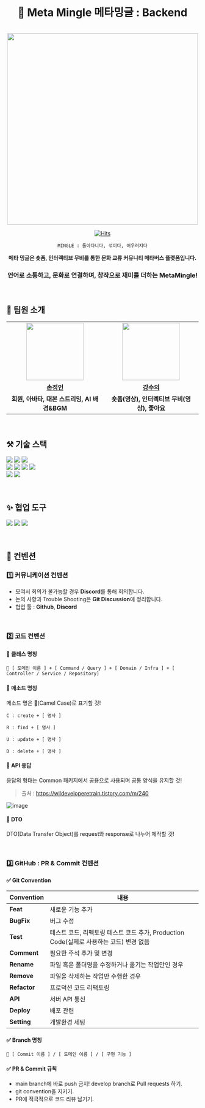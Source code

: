 <div align="center">

# 🦄 Meta Mingle 메타밍글 : Backend

<br>

<img src="https://github.com/meta-mingles/.github/assets/88484476/6c623e90-4758-423b-b493-56f548f5b6d2" width="500"/>

[![Hits](https://hits.seeyoufarm.com/api/count/incr/badge.svg?url=https%3A%2F%2Fgithub.com%2Fmeta-mingles%2Fmetamingle-server&count_bg=%23FFA49F&title_bg=%23555555&icon=&icon_color=%23E7E7E7&title=views&edge_flat=false)](https://hits.seeyoufarm.com)

`MINGLE : 돌아다니다, 섞이다, 어우러지다`

 **메타 밍글은 숏폼, 인터랙티브 무비를 통한 문화 교류 커뮤니티 메타버스 플랫폼입니다.**

### **언어로 소통하고, 문화로 연결하며, 창작으로 재미를 더하는 MetaMingle!**

</div>

<br>

## 👋 팀원 소개
<table>
  <tr>
    <td align="center"><a href="https://github.com/Dylan-SonJungin"><img src="https://avatars.githubusercontent.com/Dylan-SonJungin" width="150px;" alt="">
    <td align="center"><a href="https://github.com/numerical43"><img src="https://avatars.githubusercontent.com/numerical43" width="150px;" alt="">
  </tr>
  <tr>
    <td align="center"><a href="https://github.com/Dylan-SonJungin"><b>손정인</b></td>
    <td align="center"><a href="https://github.com/numerical43"><b>강수의</b></td>
  </tr>
    <tr>
    <td align="center"><strong>회원, 아바타, 대본 스트리밍, AI 배경&BGM</strong></td>
    <td align="center"><strong>숏폼(영상), 인터렉티브 무비(영상), 좋아요</strong></td>
  </tr>
</table>

<br>

## ⚒️ 기술 스택
<img src="https://img.shields.io/badge/Java-5382a1?style=for-the-badge&logo=Java&logoColor=f89820"> <img src="https://img.shields.io/badge/spring-6DB33F?style=for-the-badge&logo=spring&logoColor=white"> <img src="https://img.shields.io/badge/node.js-339933?style=for-the-badge&logo=Node.js&logoColor=white"> 
<br>
<img src="https://img.shields.io/badge/firebase-1B3A57?style=for-the-badge&logo=firebase&logoColor=F5820D"> <img src="https://img.shields.io/badge/Redis-c93131?style=for-the-badge&logo=Redis&logoColor=white"> <img src="https://img.shields.io/badge/MySQL-f29111?style=for-the-badge&logo=MySQL&logoColor=00758f"> <img src="https://img.shields.io/badge/MongoDB-001E2B?style=for-the-badge&logo=MongoDB&logoColor=00ED64">
<br>
<img src="https://img.shields.io/badge/Jenkins-181717?style=for-the-badge&logo=Jenkins&logoColor=white"> <img src="https://img.shields.io/badge/Docker-384d54?style=for-the-badge&logo=Docker&logoColor=0db7ed">

<br>

## ✨ 협업 도구
<img src="https://img.shields.io/badge/GitHub-181717?style=for-the-badge&logo=GitHub&logoColor=white"/> <img src="https://img.shields.io/badge/Notion-000000?style=for-the-badge&logo=Notion&logoColor=white"/>  <img src="https://img.shields.io/badge/Miro-F7DF1E?style=for-the-badge&logo=Miro&logoColor=black"/>

<br>

## 📌 컨벤션
### 1️⃣ 커뮤니케이션 컨벤션
- 모여서 회의가 불가능할 경우 **Discord**를 통해 회의합니다.
- 논의 사항과 Trouble Shooting은 **Git Discussion**에 정리합니다.
- 협업 툴 : **Github**, **Discord**

<br>

### 2️⃣ 코드 컨벤션
#### 📝 클래스 명칭
```
🐤 [ 도메인 이름 ] + [ Command / Query ] + [ Domain / Infra ] + [ Controller / Service / Repository]
```
#### 📝 메소드 명칭

메소드 명은 🐫(Camel Case)로 표기할 것!

```
C : create + [ 명사 ]

R : find + [ 명사 ]

U : update + [ 명사 ]

D : delete + [ 명사 ]
```

#### 📝 API 응답

응답의 형태는 Common 패키지에서 공용으로 사용되며 공통 양식을 유지할 것!
> 출처 : https://wildeveloperetrain.tistory.com/m/240

![image](https://github.com/cca-ffodregamdi/running-hi-back/assets/115992753/4dd76c8d-dcc3-486d-830c-cda93a5ecb39)


#### 📝 DTO
DTO(Data Transfer Object)를 request와 response로 나누어 제작할 것!

<br>

### 3️⃣ GitHub : PR & Commit  컨벤션

#### ✅ **Git Convention**
| **Convention**  | **내용**                                                         |
|-----------------|----------------------------------------------------------------|
| **Feat**        | 새로운 기능 추가                                                      |
| **BugFix**         | 버그 수정                                                          |
| **Test**        | 테스트 코드, 리펙토링 테스트 코드 추가, Production Code(실제로 사용하는 코드) 변경 없음     |
| **Comment**     | 필요한 주석 추가 및 변경                                                 |
| **Rename**      | 파일 혹은 폴더명을 수정하거나 옮기는 작업만인 경우                                   |
| **Remove**      | 파일을 삭제하는 작업만 수행한 경우                                            |
| **Refactor** | 프로덕션 코드 리팩토링                                                   |
| **API** | 서버 API 통신                                                   |
| **Deploy** | 배포 관련                                                   |
| **Setting** | 개발환경 세팅                                                   |

#### ✅ **Branch 명칭**
```
🧸 [ Commit 이름 ] / [ 도메인 이름 ] / [ 구현 기능 ]
```

#### ✅ **PR & Commit 규칙**

- main branch에 바로 push 금지! develop branch로 Pull requests 하기.
- git convention을 지키기.
- PR에 적극적으로 코드 리뷰 남기기.
